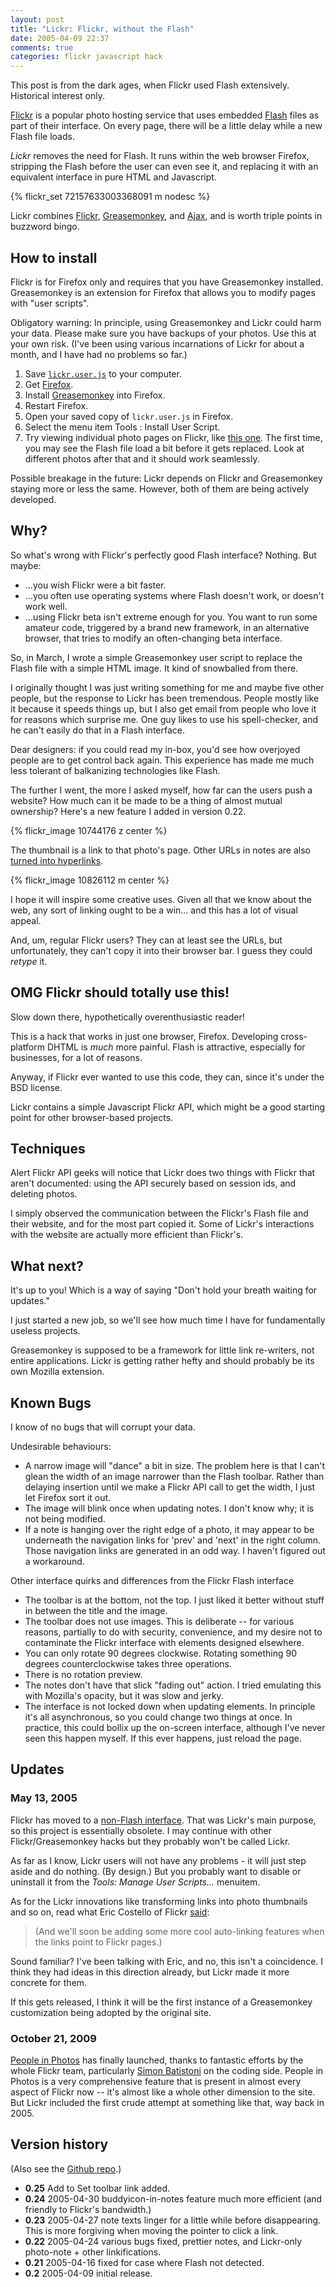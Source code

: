 ```yaml
---
layout: post
title: "Lickr: Flickr, without the Flash"
date: 2005-04-09 22:37
comments: true
categories: flickr javascript hack
---
```

<div class="alert">This post is from the dark ages, when Flickr used Flash extensively. Historical interest only.</div> 

[Flickr](http://flickr.com/) is a popular photo hosting service that uses embedded [Flash](http://www.macromedia.com/software/flash) files as part of their interface. On every page, there will be a little delay while a new Flash file loads.

_Lickr_ removes the need for Flash. It runs within the web browser Firefox, stripping the Flash before the user can even see it, and replacing it with an equivalent interface in pure HTML and Javascript.

{% flickr_set 72157633003368091 m nodesc %}

Lickr combines [Flickr](http://flickr.com/), [Greasemonkey](http://greasemonkey.mozdev.org/), and [Ajax](http://www.adaptivepath.com/publications/essays/archives/000385.php), and is worth triple points in buzzword bingo.

<!-- more -->

## How to install

Flickr is for Firefox only and requires that you have Greasemonkey
installed. Greasemonkey is an extension for Firefox that allows you
to modify pages with  "user scripts".

Obligatory warning: In principle, using Greasemonkey and Lickr could
harm your data. Please make sure you have backups of your photos.
Use this at your own risk. (I've been using various incarnations
of Lickr for about a month, and I have had no problems so far.)

1. Save [`lickr.user.js`](/projects/lickr/lickr.user.js) to your computer.
2. Get [Firefox](http://www.mozilla.org/firefox/).
3. Install [Greasemonkey](http://greasemonkey.mozdev.org/) into Firefox.
4. Restart Firefox.
5. Open your saved copy of `lickr.user.js` in Firefox.
6. Select the menu item Tools : Install User Script.
7. Try viewing individual photo pages on Flickr, like [this one](http://flickr.com/photos/brevity/8869128/). The first time, you may see the Flash file load a bit before it gets replaced.  Look at different photos after that and it should work seamlessly.

Possible breakage in the future: Lickr depends on Flickr and
Greasemonkey staying more or less the same. However, both of them
are being actively developed.



## Why?

So what's wrong with Flickr's perfectly good Flash interface? Nothing. But maybe:

- ...you wish Flickr were a bit faster.
- ...you often use operating systems where Flash doesn't work, or doesn't work well.
- ...using Flickr beta isn't extreme enough for you. You want to run some amateur code, triggered by a brand new framework, in an alternative browser, that tries to modify an often-changing beta interface.


So, in March, I wrote a simple Greasemonkey user script to replace the Flash file with a simple HTML image. It kind of snowballed from there.

I originally thought I was just writing something for me and maybe five other people, but the response to Lickr has been tremendous. People mostly like it because it speeds things up, but I also get email from people who love it for reasons which surprise me. One guy likes to use his spell-checker, and he can't easily do that in a Flash interface.

Dear designers: if you could read my in-box, you'd see how overjoyed people are to get control back again. This experience has made me much less tolerant of balkanizing technologies like Flash.

The further I went, the more I asked myself, how far can the users push a website? How much can it be made to be a thing of almost mutual ownership? Here's a new feature I added in version 0.22.

{% flickr_image 10744176 z center %}

The thumbnail is a link to that photo's page. Other URLs in notes are also [turned into hyperlinks](http://flickr.com/photos/brevity/10826112/).

{% flickr_image 10826112 m center %}

I hope it will inspire some creative uses. Given all that we know about the web, any sort of linking ought to be a win... and this has a lot of visual appeal.

And, um, regular Flickr users? They can at least see the URLs, but unfortunately, they can't copy it into their browser bar. I guess they could _retype_ it.


## OMG Flickr should totally use this!

Slow down there, hypothetically overenthusiastic reader!

This is a hack that works in just one browser, Firefox. Developing cross-platform DHTML is _much_ more painful. Flash is attractive, especially for businesses, for a lot of reasons.

Anyway, if Flickr ever wanted to use this code, they can, since it's under the BSD license.

Lickr contains a simple Javascript Flickr API, which might be a good starting point for other browser-based projects.




## Techniques

Alert Flickr API geeks will notice that Lickr does two things with Flickr that aren't documented: using the API securely based on session ids, and deleting photos.

I simply observed the communication between the Flickr's Flash file and their website, and for the most part copied it. Some of Lickr's interactions with the website are actually more efficient than Flickr's.


## What next?

It's up to you! Which is a way of saying "Don't hold your breath waiting for updates."

I just started a new job, so we'll see how much time I have for fundamentally useless projects.

Greasemonkey is supposed to be a framework for little link re-writers, not entire applications. Lickr is getting rather hefty and should probably be its own Mozilla extension.


## Known Bugs

I know of no bugs that will corrupt your data.

Undesirable behaviours:

- A narrow image will "dance" a bit in size. The problem here is that I can't glean the width of an image narrower than the Flash toolbar. Rather than delaying insertion until we make a Flickr API call to get the width, I just let Firefox sort it out.
- The image will blink once when updating notes. I don't know why; it is not being modified.
- If a note is hanging over the right edge of a photo, it may appear to be underneath the navigation links for 'prev' and 'next' in the right column. Those navigation links are generated in an odd way. I haven't figured out a workaround.

Other interface quirks and differences from the Flickr Flash interface

- The toolbar is at the bottom, not the top. I just liked it better without stuff in between the title and the image.
- The toolbar does not use images. This is deliberate -- for various reasons, partially to do with security, convenience, and my desire not to contaminate the Flickr interface with elements designed elsewhere.
- You can only rotate 90 degrees clockwise. Rotating something 90 degrees counterclockwise takes three operations.
- There is no rotation preview.
- The notes don't have that slick "fading out" action. I tried emulating this with Mozilla's opacity, but it was slow and jerky.
- The interface is not locked down when updating elements. In principle it's all asynchronous, so you could change two things at once. In practice, this could bollix up the on-screen interface, although I've never seen this happen myself. If this ever happens, just reload the page.


## Updates

### May 13, 2005

Flickr has moved to a
[non-Flash interface](http://blog.flickr.com/flickrblog/2005/05/from_flash_to_a.html). 
That was Lickr's main purpose, so this project is
essentially obsolete. I may continue with other Flickr/Greasemonkey
hacks but they probably won't be called Lickr.

As far as I know, Lickr users will not have any problems - it will
just step aside and do nothing. (By design.) But you probably want
to disable or uninstall it from the _Tools: Manage User Scripts..._
menuitem.

As for the Lickr innovations like transforming links into photo
thumbnails and so on, read what Eric Costello of Flickr
[said](http://blog.flickr.com/flickrblog/2005/05/from_flash_to_a.html):

> (And we'll soon be adding some more cool auto-linking features
when the links point to Flickr pages.)

Sound familiar? I've been talking with Eric, and no, this isn't a
coincidence. I think they had ideas in this direction already, but
Lickr made it more concrete for them.

If this gets released, I think it will be the first instance of a
Greasemonkey customization being adopted by the original site.

### October 21, 2009

[People in Photos](http://blog.flickr.net/en/2009/10/21/people-in-photos/) 
has finally launched, thanks to fantastic efforts by the
whole Flickr team, particularly [Simon Batistoni](http://hitherto.net/) 
on the coding side. People in Photos is a very comprehensive
feature that is present in almost every aspect of Flickr now --
it's almost like a whole other dimension to the site. But Lickr
included the first crude attempt at something like that, way back
in 2005.


## Version history

(Also see the [Github repo](http://github.com/neilk/lickr).)

- **0.25** Add to Set toolbar link added.
- **0.24** 2005-04-30 buddyicon-in-notes feature much more efficient (and friendly to Flickr's bandwidth.)
- **0.23** 2005-04-27 note texts linger for a little while before disappearing. This is more forgiving when moving the pointer to click a link.
- **0.22** 2005-04-24 various bugs fixed, prettier notes, and Lickr-only photo-note + other linkifications.
- **0.21** 2005-04-16 fixed for case where Flash not detected.
- **0.2** 2005-04-09 initial release.


